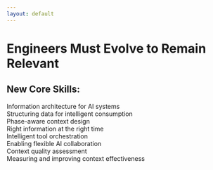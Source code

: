 ```yaml
---
layout: default
---
```


# Engineers Must Evolve to Remain Relevant

<div class="text-center mb-8">
<div class="i-uim-graduation-cap text-6xl text-blue-500"></div>
</div>

## New Core Skills:

<div class="grid grid-cols-2 gap-6 mt-8">

<div class="flex items-start">
<div class="i-uim-sitemap text-2xl text-blue-500 mr-3 mt-1"></div>
<div>
<div class="font-bold">Information architecture for AI systems</div>
<div class="text-sm text-gray-600">Structuring data for intelligent consumption</div>
</div>
</div>

<div class="flex items-start">
<div class="i-uim-clock text-2xl text-green-500 mr-3 mt-1"></div>
<div>
<div class="font-bold">Phase-aware context design</div>
<div class="text-sm text-gray-600">Right information at the right time</div>
</div>
</div>

<div class="flex items-start">
<div class="i-uim-wrench text-2xl text-purple-500 mr-3 mt-1"></div>
<div>
<div class="font-bold">Intelligent tool orchestration</div>
<div class="text-sm text-gray-600">Enabling flexible AI collaboration</div>
</div>
</div>

<div class="flex items-start">
<div class="i-uim-check-circle text-2xl text-orange-500 mr-3 mt-1"></div>
<div>
<div class="font-bold">Context quality assessment</div>
<div class="text-sm text-gray-600">Measuring and improving context effectiveness</div>
</div>
</div>

</div>

<!--
The message is clear: engineers must develop these new skills to remain relevant in the AI era. This isn't about replacing coding skills - it's about adding a new dimension to our expertise.

We need to become skilled at information architecture for AI systems, designing context that's aware of development phases, orchestrating intelligent tool usage, and assessing the quality of the context we provide.

These skills are as learnable and measurable as any other engineering discipline. The question is: will you develop them proactively, or will you be forced to catch up later?
-->
